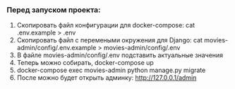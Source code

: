 ### Перед запуском проекта:
1. Скопировать файл конфигурации для docker-compose: cat .env.example > .env
2. Скопировать файл с перемеными окружения для Django: cat movies-admin/config/.env.example > movies-admin/config/.env
3. В файле movies-admin/config/.env подставить актуальные значения
4. Теперь можно собирать, docker-compose up
5. docker-compose exec movies-admin python manage.py migrate
6. После можно будет открыть админку: http://127.0.0.1/admin